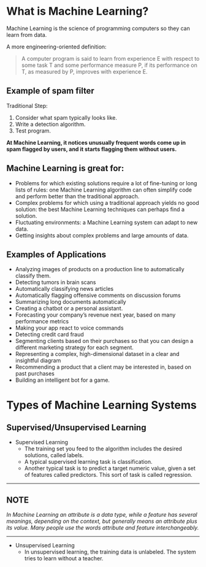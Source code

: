 # What is Machine Learning?
Machine Learning is the science of programming computers so they can learn from data.

A more engineering-oriented definition:
> A computer program is said to learn from experience E with respect to some task T and some performance measure P, if its performance on T, as measured by P, improves with experience E.

## Example of spam filter
Traditional Step:
1.	Consider what spam typically looks like.
2.	Write a detection algorithm.
3.	Test program.

**At Machine Learning, it notices unusually frequent words come up in spam flagged by users, and it starts flagging them without users.**

## Machine Learning is great for:
*	Problems for which existing solutions require a lot of fine-tuning or long lists of rules: one Machine Learning algorithm can often simplify code and perform better than the traditional approach.
*	Complex problems for which using a traditional approach yields no good solution: the best Machine Learning techniques can perhaps find a solution.
*	Fluctuating environments: a Machine Learning system can adapt to new data.
*	Getting insights about complex problems and large amounts of data.
## Examples of Applications
*	Analyzing images of products on a production line to automatically classify them.
*	Detecting tumors in brain scans
*	Automatically classifying news articles
*	Automatically flagging offensive comments on discussion forums
*	Summarizing long documents automatically
*	Creating a chatbot or a personal assistant.
*	Forecasting your company’s revenue next year, based on many performance metrics
*	Making your app react to voice commands
*	Detecting credit card fraud
*	Segmenting clients based on their purchases so that you can design a different marketing strategy for each segment.
*	Representing a complex, high-dimensional dataset in a clear and insightful diagram
*	Recommending a product that a client may be interested in, based on past purchases
*	Building an intelligent bot for a game.

# Types of Machine Learning Systems
## Supervised/Unsupervised Learning
* Supervised Learning
  *	The training set you feed to the algorithm includes the desired solutions, called labels.
  *	A typical supervised learning task is classification. 
  *	Another typical task is to predict a target numeric value, given a set of features called predictors. This sort of task is called regression.

----
## NOTE

*In Machine Learning an attribute is a data type, while a feature has several meanings, depending on the context, but generally means an attribute plus its value. Many people use the words attribute and feature interchangeably.*

----
  *	Unsupervised Learning
    * In unsupervised learning, the training data is unlabeled. The system tries to learn without a teacher.
